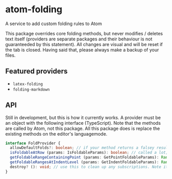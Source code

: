 # atom-folding
A service to add custom folding rules to Atom

This package overrides core folding methods, but never modifies / deletes text itself (providers are separate packages and their behaviour is not guaranteeded by this statement). All changes are visual and will be reset if the tab is closed. Having said that, please always make a backup of your files.

## Featured providers
- `latex-folding`
- `folding-markdown`

## API
Still in development, but this is how it currently works. A provider must be an object with the following interface (TypeScript). Note that the methods are called by Atom, not this package. All this package does is replace the existing methods on the editor's languagemode.

```ts
interface FoldProvider {
  allowDefaultFolds?: boolean; // if your method returns a falsey result, the original method will be tried
  isFoldableAtRow (params: IsFoldableParams): boolean; // called a lot; used to add the fold carets to the gutter
  getFoldableRangeContainingPoint (params: GetPointFoldableParams): Range | undefined;
  getFoldableRangesAtIndentLevel (params: GetIndentFoldableParams): Range[] | undefined;
  destroy? (): void; // use this to clean up any subscriptions. Note it will be called multiple times if you have the same provider for multiple root scopes
}
```
